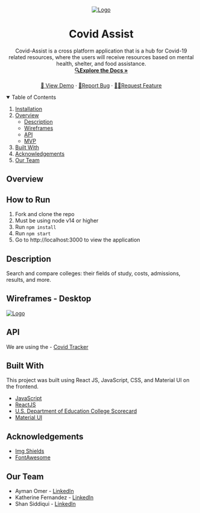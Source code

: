 <!-- PROJECT LOGO -->
<br />
<p align="center">
  <a href="https://github.com/aymanjebril2/covid-assist1">
    <img src="https://raw.githubusercontent.com/aymanjebril2/covid-assist1/master/client/src/images/banner.png" alt="Logo">
  </a>

  <h1 align="center">Covid Assist</h1>

  <p align="center">
    Covid-Assist is a cross platform application that is a hub for Covid-19 related resources, where the users will receive resources based on mental health, shelter, and food assistance.
    <br />
    <a href="https://github.com/aymanjebril2/covid-assist1"><strong>🔍Explore the Docs »</strong></a>
    <br />
    <br />
    <a href="">👀 View Demo</a>
    ·
    <a href="https://github.com/aymanjebril2/covid-assist1">🐛Report Bug</a>
    ·
    <a href="https://github.com/aymanjebril2/covid-assist1">✍🏽Request Feature</a>
  </p>
</p>

<!-- TABLE OF CONTENTS -->
<details open="open">
  <summary>Table of Contents</summary>
  <ol>
    <li>
      <a href="#installation">Installation</a>
      <li>
      <a href="#overview">Overview</a>
      <ul>
        <li><a href="#description">Description</a></li>
         <li><a href="#wireframes">Wireframes</a></li>
         <li><a href="#api">API</a></li>
         <li><a href="#mvp">MVP</a></li>
      </ul>
    </li>
    <li><a href="#built-with">Built With</a></li>
    <li><a href="#acknowledgements">Acknowledgements</a></li>
    <li><a href="#our-team">Our Team</a></li>
  </ol>
</details>

<!-- ABOUT THE PROJECT -->

## Overview

## How to Run

1. Fork and clone the repo
2. Must be using node v14 or higher
3. Run `npm install`
4. Run `npm start`
5. Go to http://localhost:3000 to view the application

## Description

Search and compare colleges: their fields of study, costs, admissions, results, and more.

 <a href="https://github.com/aymanjebril2/covid-assist1">
    <!-- <img src="" alt="Logo"> -->
  </a>

## Wireframes - Desktop

<a href="https://github.com/aymanjebril2/covid-assist1">
    <img src="https://raw.githubusercontent.com/aymanjebril2/covid-assist1/master/client/src/images/desktop.png" alt="Logo">
  </a>

## API

We are using the - [Covid Tracker](https://github.com/RTICWDT/open-data-maker/blob/master/API.md)

 <!-- which gives the following information:

- All Institution-level data files for 1996-97 through 2018-19
- Most Recent Institution-Level Data
- Most Recent Data by Field of Study
- Field of study-level data files for the pooled 2014-15, 2015-16 award years through the pooled 2016-17, 2017
- Crosswalk files for 2000-01 through 2018-19 that link the Department’s OPEID with an IPEDS UNITID for each institution



<!-- BUILT WITH -->

## Built With

This project was built using React JS, JavaScript, CSS, and Material UI on the frontend.

- [JavaScript](https://javascript.com)
- [ReactJS](https://reactjs.org)
- [U.S. Department of Education College Scorecard](https://github.com/RTICWDT/open-data-maker/blob/master/API.md)
- [Material UI](https://material-ui.com/)

<!-- ACKNOWLEDGEMENTS -->

## Acknowledgements

- [Img Shields](https://shields.io)
- [FontAwesome](https://fontawesome.com/)

<!-- CONTACT -->

## Our Team

- Ayman Omer - [LinkedIn](https://www.linkedin.com/in/ayman-omer-b2429b1ab/)
- Katherine Fernandez - [LinkedIn](https://www.linkedin.com/in/katfernandez22/)
- Shan Siddiqui - [LinkedIn](https://www.linkedin.com/in/ssiddiqui007/)
